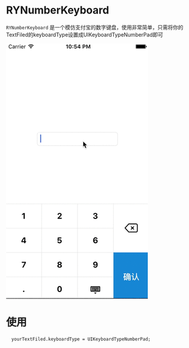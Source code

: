 # RYNumberKeyboard

`RYNumberKeyboard` 是一个模仿支付宝的数字键盘，使用非常简单，只需将你的TextFiled的keyboardType设置成UIKeyboardTypeNumberPad即可

![RYNumberKeyboard](https://github.com/Resory/Images/blob/master/RYNumberKeyboard.gif)

# 使用
```
  yourTextFiled.keyboardType = UIKeyboardTypeNumberPad;
```
